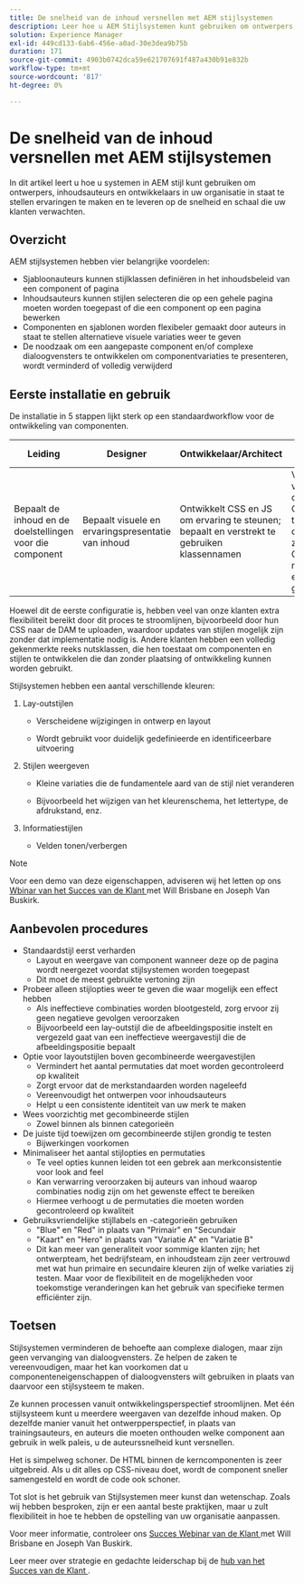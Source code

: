 ```yaml
---
title: De snelheid van de inhoud versnellen met AEM stijlsystemen
description: Leer hoe u AEM Stijlsystemen kunt gebruiken om ontwerpers, makers van inhoud en ontwikkelaars in uw organisatie in staat te stellen ervaringen te maken en te leveren op de snelheid en schaal die uw klanten verwachten.
solution: Experience Manager
exl-id: 449cd133-6ab6-456e-a0ad-30e3dea9b75b
duration: 171
source-git-commit: 4903b0742dca59e621707691f487a430b91e832b
workflow-type: tm+mt
source-wordcount: '817'
ht-degree: 0%

---
```


# De snelheid van de inhoud versnellen met AEM stijlsystemen

In dit artikel leert u hoe u systemen in AEM stijl kunt gebruiken om ontwerpers, inhoudsauteurs en ontwikkelaars in uw organisatie in staat te stellen ervaringen te maken en te leveren op de snelheid en schaal die uw klanten verwachten.

## Overzicht

AEM stijlsystemen hebben vier belangrijke voordelen:

* Sjabloonauteurs kunnen stijlklassen definiëren in het inhoudsbeleid van een component of pagina
* Inhoudsauteurs kunnen stijlen selecteren die op een gehele pagina moeten worden toegepast of die een component op een pagina bewerken
* Componenten en sjablonen worden flexibeler gemaakt door auteurs in staat te stellen alternatieve visuele variaties weer te geven
* De noodzaak om een aangepaste component en/of complexe dialoogvensters te ontwikkelen om componentvariaties te presenteren, wordt verminderd of volledig verwijderd

## Eerste installatie en gebruik

De installatie in 5 stappen lijkt sterk op een standaardworkflow voor de ontwikkeling van componenten.

| **Leiding** | **Designer** | **Ontwikkelaar/Architect** | **Auteur van het Malplaatje** | **Inhoudsauteur** |
| --- | --- | --- | --- | --- |
| Bepaalt de inhoud en de doelstellingen voor die component | Bepaalt visuele en ervaringspresentatie van inhoud | Ontwikkelt CSS en JS om ervaring te steunen; bepaalt en verstrekt te gebruiken klassennamen | Vormt sjabloonbeleid voor opgemaakte componenten door CSS-klassennamen toe te voegen die door ontwikkelaars zijn gedefinieerd. Gebruikervriendelijke namen moeten voor elke stijl worden gebruikt. | Hiermee past u tijdens het ontwerpen van pagina&#39;s waar nodig stijlen toe om de gewenste vormgeving te bereiken |

Hoewel dit de eerste configuratie is, hebben veel van onze klanten extra flexibiliteit bereikt door dit proces te stroomlijnen, bijvoorbeeld door hun CSS naar de DAM te uploaden, waardoor updates van stijlen mogelijk zijn zonder dat implementatie nodig is. Andere klanten hebben een volledig gekenmerkte reeks nutsklassen, die hen toestaat om componenten en stijlen te ontwikkelen die dan zonder plaatsing of ontwikkeling kunnen worden gebruikt.

Stijlsystemen hebben een aantal verschillende kleuren:

1. Lay-outstijlen

   * Verscheidene wijzigingen in ontwerp en layout

   * Wordt gebruikt voor duidelijk gedefinieerde en identificeerbare uitvoering

1. Stijlen weergeven
   * Kleine variaties die de fundamentele aard van de stijl niet veranderen

   * Bijvoorbeeld het wijzigen van het kleurenschema, het lettertype, de afdrukstand, enz.

1. Informatiestijlen

   * Velden tonen/verbergen

>[!NOTE]
>
>Voor een demo van deze eigenschappen, adviseren wij het letten op ons [ Wbinar van het Succes van de Klant ](https://adobecustomersuccess.adobeconnect.com/pob610c9mffjmp4/) met Will Brisbane en Joseph Van Buskirk.

## Aanbevolen procedures

* Standaardstijl eerst verharden
   * Layout en weergave van component wanneer deze op de pagina wordt neergezet voordat stijlsystemen worden toegepast
   * Dit moet de meest gebruikte vertoning zijn
* Probeer alleen stijlopties weer te geven die waar mogelijk een effect hebben
   * Als ineffectieve combinaties worden blootgesteld, zorg ervoor zij geen negatieve gevolgen veroorzaken
   * Bijvoorbeeld een lay-outstijl die de afbeeldingspositie instelt en vergezeld gaat van een ineffectieve weergavestijl die de afbeeldingspositie bepaalt
* Optie voor layoutstijlen boven gecombineerde weergavestijlen
   * Vermindert het aantal permutaties dat moet worden gecontroleerd op kwaliteit
   * Zorgt ervoor dat de merkstandaarden worden nageleefd
   * Vereenvoudigt het ontwerpen voor inhoudsauteurs
   * Helpt u een consistente identiteit van uw merk te maken
* Wees voorzichtig met gecombineerde stijlen
   * Zowel binnen als binnen categorieën
* De juiste tijd toewijzen om gecombineerde stijlen grondig te testen
   * Bijwerkingen voorkomen
* Minimaliseer het aantal stijlopties en permutaties
   * Te veel opties kunnen leiden tot een gebrek aan merkconsistentie voor look and feel
   * Kan verwarring veroorzaken bij auteurs van inhoud waarop combinaties nodig zijn om het gewenste effect te bereiken
   * Hiermee verhoogt u de permutaties die moeten worden gecontroleerd op kwaliteit
* Gebruiksvriendelijke stijllabels en -categorieën gebruiken
   * &quot;Blue&quot; en &quot;Red&quot; in plaats van &quot;Primair&quot; en &quot;Secundair
   * &quot;Kaart&quot; en &quot;Hero&quot; in plaats van &quot;Variatie A&quot; en &quot;Variatie B&quot;
   * Dit kan meer van generaliteit voor sommige klanten zijn; het ontwerpteam, het bedrijfsteam, en inhoudsteam zijn zeer vertrouwd met wat hun primaire en secundaire kleuren zijn of welke variaties zij testen. Maar voor de flexibiliteit en de mogelijkheden voor toekomstige veranderingen kan het gebruik van specifieke termen efficiënter zijn.

## Toetsen

Stijlsystemen verminderen de behoefte aan complexe dialogen, maar zijn geen vervanging van dialoogvensters. Ze helpen de zaken te vereenvoudigen, maar het kan voorkomen dat u componenteneigenschappen of dialoogvensters wilt gebruiken in plaats van daarvoor een stijlsysteem te maken.

Ze kunnen processen vanuit ontwikkelingsperspectief stroomlijnen. Met één stijlsysteem kunt u meerdere weergaven van dezelfde inhoud maken. Op dezelfde manier vanuit het ontwerpperspectief, in plaats van trainingsauteurs, en auteurs die moeten onthouden welke component aan gebruik in welk paleis, u de auteurssnelheid kunt versnellen.

Het is simpelweg schoner. De HTML binnen de kerncomponenten is zeer uitgebreid. Als u dit alles op CSS-niveau doet, wordt de component sneller samengesteld en wordt de code ook schoner.

Tot slot is het gebruik van Stijlsystemen meer kunst dan wetenschap. Zoals wij hebben besproken, zijn er een aantal beste praktijken, maar u zult flexibiliteit in hoe te hebben de opstelling van uw organisatie aanpassen.

Voor meer informatie, controleer ons [ Succes Webinar van de Klant ](https://adobecustomersuccess.adobeconnect.com/pob610c9mffjmp4/) met Will Brisbane en Joseph Van Buskirk.

Leer meer over strategie en gedachte leiderschap bij de [ hub van het Succes van de Klant ](https://experienceleague.adobe.com/docs/customer-success/customer-success/overview.html).
